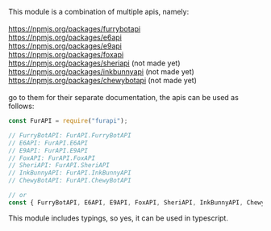 This module is a combination of multiple apis, namely:<br>
<br>
https://npmjs.org/packages/furrybotapi<br>
https://npmjs.org/packages/e6api<br>
https://npmjs.org/packages/e9api<br>
https://npmjs.org/packages/foxapi<br>
https://npmjs.org/packages/sheriapi (not made yet)<br>
https://npmjs.org/packages/inkbunnyapi (not made yet)<br>
https://npmjs.org/packages/chewybotapi (not made yet)<br>
<br>
go to them for their separate documentation, the apis can be used as follows:
```js
const FurAPI = require("furapi");

// FurryBotAPI: FurAPI.FurryBotAPI
// E6API: FurAPI.E6API
// E9API: FurAPI.E9API
// FoxAPI: FurAPI.FoxAPI
// SheriAPI: FurAPI.SheriAPI
// InkBunnyAPI: FurAPI.InkBunnyAPI
// ChewyBotAPI: FurAPI.ChewyBotAPI

// or
const { FurryBotAPI, E6API, E9API, FoxAPI, SheriAPI, InkBunnyAPI, ChewyBotAPI } = require("furapi");
```

This module includes typings, so yes, it can be used in typescript.